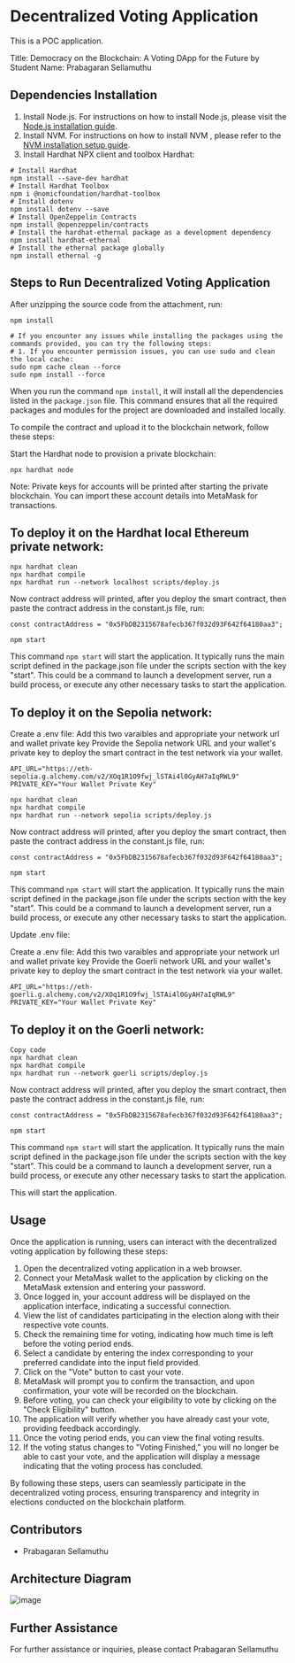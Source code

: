 # Decentralized Voting Application

This is a POC application.

Title: Democracy on the Blockchain: A Voting DApp for the Future by Student Name: Prabagaran Sellamuthu

## Dependencies Installation

1. Install Node.js.
   For instructions on how to install Node.js, please visit the [Node.js installation guide](https://nodejs.org/en/learn/getting-started/how-to-install-nodejs).
2. Install NVM.
   For instructions on how to install NVM , please refer to the [NVM installation setup guide](https://codedamn.com/news/nodejs/nvm-installation-setup-guide).
3. Install Hardhat NPX client and toolbox Hardhat:

```shell
# Install Hardhat
npm install --save-dev hardhat
# Install Hardhat Toolbox
npm i @nomicfoundation/hardhat-toolbox
# Install dotenv
npm install dotenv --save
# Install OpenZeppelin Contracts
npm install @openzeppelin/contracts
# Install the hardhat-ethernal package as a development dependency
npm install hardhat-ethernal
# Install the ethernal package globally
npm install ethernal -g

```

## Steps to Run Decentralized Voting Application

After unzipping the source code from the attachment, run:

```shell
npm install

# If you encounter any issues while installing the packages using the commands provided, you can try the following steps:
# 1. If you encounter permission issues, you can use sudo and clean the local cache:
sudo npm cache clean --force
sudo npm install --force
```

When you run the command `npm install`, it will install all the dependencies listed in the `package.json` file. This command ensures that all the required packages and modules for the project are downloaded and installed locally.

To compile the contract and upload it to the blockchain network, follow these steps:

Start the Hardhat node to provision a private blockchain:

```shell
npx hardhat node
```

Note: Private keys for accounts will be printed after starting the private blockchain. You can import these account details into MetaMask for transactions.

## To deploy it on the Hardhat local Ethereum private network:

```shell
npx hardhat clean
npx hardhat compile
npx hardhat run --network localhost scripts/deploy.js
```

Now contract address will printed, after you deploy the smart contract, then paste the contract address in the constant.js file, run:

```shell
const contractAddress = "0x5FbDB2315678afecb367f032d93F642f64180aa3";
```

```shell
npm start
```

This command `npm start` will start the application. It typically runs the main script defined in the package.json file under the scripts section with the key "start". This could be a command to launch a development server, run a build process, or execute any other necessary tasks to start the application.

## To deploy it on the Sepolia network:

Create a .env file: Add this two varaibles and appropriate your network url and wallet private key
Provide the Sepolia network URL and your wallet's private key to deploy the smart contract in the test network via your wallet.

```shell
API_URL="https://eth-sepolia.g.alchemy.com/v2/XOq1R1O9fwj_lSTAi4l0GyAH7aIqRWL9"
PRIVATE_KEY="Your Wallet Private Key"
```

```shell
npx hardhat clean
npx hardhat compile
npx hardhat run --network sepolia scripts/deploy.js
```

Now contract address will printed, after you deploy the smart contract, then paste the contract address in the constant.js file, run:

```shell
const contractAddress = "0x5FbDB2315678afecb367f032d93F642f64180aa3";
```

```shell
npm start
```

This command `npm start` will start the application. It typically runs the main script defined in the package.json file under the scripts section with the key "start". This could be a command to launch a development server, run a build process, or execute any other necessary tasks to start the application.

Update .env file:

Create a .env file: Add this two varaibles and appropriate your network url and wallet private key
Provide the Goerli network URL and your wallet's private key to deploy the smart contract in the test network via your wallet.

```shell
API_URL="https://eth-goerli.g.alchemy.com/v2/XOq1R1O9fwj_lSTAi4l0GyAH7aIqRWL9"
PRIVATE_KEY="Your Wallet Private Key"
```

## To deploy it on the Goerli network:

```shell
Copy code
npx hardhat clean
npx hardhat compile
npx hardhat run --network goerli scripts/deploy.js
```

Now contract address will printed, after you deploy the smart contract, then paste the contract address in the constant.js file, run:

```shell
const contractAddress = "0x5FbDB2315678afecb367f032d93F642f64180aa3";
```

```shell
npm start
```

This command `npm start` will start the application. It typically runs the main script defined in the package.json file under the scripts section with the key "start". This could be a command to launch a development server, run a build process, or execute any other necessary tasks to start the application.

This will start the application.

## Usage

Once the application is running, users can interact with the decentralized voting application by following these steps:

1. Open the decentralized voting application in a web browser.
2. Connect your MetaMask wallet to the application by clicking on the MetaMask extension and entering your password.
3. Once logged in, your account address will be displayed on the application interface, indicating a successful connection.
4. View the list of candidates participating in the election along with their respective vote counts.
5. Check the remaining time for voting, indicating how much time is left before the voting period ends.
6. Select a candidate by entering the index corresponding to your preferred candidate into the input field provided.
7. Click on the "Vote" button to cast your vote.
8. MetaMask will prompt you to confirm the transaction, and upon confirmation, your vote will be recorded on the blockchain.
9. Before voting, you can check your eligibility to vote by clicking on the "Check Eligibility" button.
10. The application will verify whether you have already cast your vote, providing feedback accordingly.
11. Once the voting period ends, you can view the final voting results.
12. If the voting status changes to "Voting Finished," you will no longer be able to cast your vote, and the application will display a message indicating that the voting process has concluded.

By following these steps, users can seamlessly participate in the decentralized voting process, ensuring transparency and integrity in elections conducted on the blockchain platform.

## Contributors

- Prabagaran Sellamuthu

## Architecture Diagram
![image](https://github.com/prabagaran-sellamuthu/ethereum-evote/assets/38026104/eb29e334-1c3d-40ac-9a21-a9c913ff68ed)


## Further Assistance

For further assistance or inquiries, please contact Prabagaran Sellamuthu
